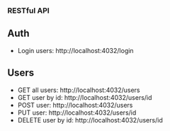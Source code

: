 ### RESTful API

## Auth
- Login users: http://localhost:4032/login

## Users
- GET all users: http://localhost:4032/users
- GET user by id: http://localhost:4032/users/id
- POST user: http://localhost:4032/users
- PUT user: http://localhost:4032/users/id
- DELETE user by id: http://localhost:4032/users/id
